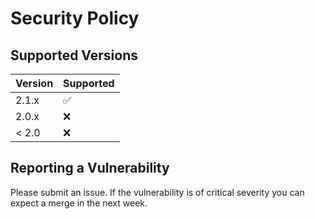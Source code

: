 # Security Policy

## Supported Versions

| Version | Supported          |
| ------- | ------------------ |
| 2.1.x   | :white_check_mark: |
| 2.0.x   | :x:                |
| < 2.0   | :x:                |

## Reporting a Vulnerability

Please submit an issue. If the vulnerability is of critical severity you can expect a merge in the next week.
